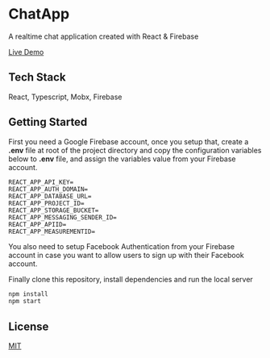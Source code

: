 # ChatApp

A realtime chat application created with React & Firebase

[Live Demo](http://chatapp-esn.web.app 'Live Demo')

## Tech Stack

React, Typescript, Mobx, Firebase

## Getting Started

First you need a Google Firebase account, once you setup that, create a **.env** file at root of the project directory and copy the configuration variables below to **.env** file, and assign the variables value from your Firebase account.

```
REACT_APP_API_KEY=
REACT_APP_AUTH_DOMAIN=
REACT_APP_DATABASE_URL=
REACT_APP_PROJECT_ID=
REACT_APP_STORAGE_BUCKET=
REACT_APP_MESSAGING_SENDER_ID=
REACT_APP_APIID=
REACT_APP_MEASUREMENTID=
```

You also need to setup Facebook Authentication from your Firebase account in case you want to allow users to sign up with their Facebook account.

Finally clone this repository, install dependencies and run the local server

```sh
npm install
npm start
```

## License

[MIT](https://choosealicense.com/licenses/mit/)

